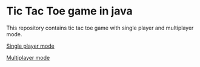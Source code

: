 # Tic Tac Toe game in java
This repository contains tic tac toe game with single player and multiplayer mode.

[Single player mode](./Single%20Player(Bot)/)

[Multiplayer mode](./Multiplayer(2%20PLayer)/)
